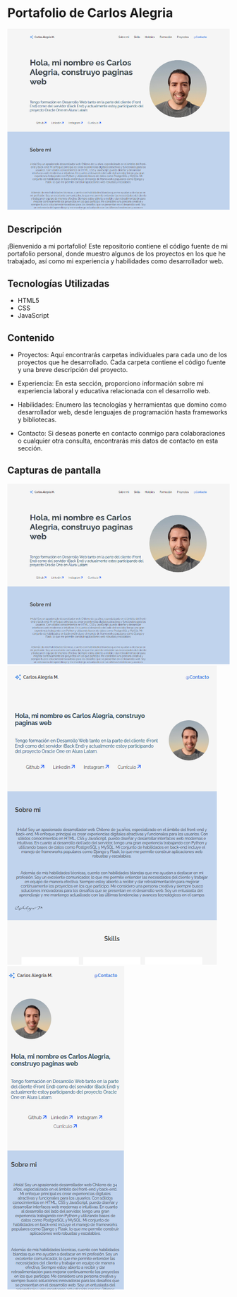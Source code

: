 # Portafolio de Carlos Alegria

![Portafolio](./assets/cap_laptop.png)

## Descripción

¡Bienvenido a mi portafolio! Este repositorio contiene el código fuente de mi portafolio personal, donde muestro algunos de los proyectos en los que he trabajado, así como mi experiencia y habilidades como desarrollador web.

## Tecnologías Utilizadas

- HTML5
- CSS
- JavaScript

## Contenido

- Proyectos: Aquí encontrarás carpetas individuales para cada uno de los proyectos que he desarrollado. Cada carpeta contiene el código fuente y una breve descripción del proyecto.

- Experiencia: En esta sección, proporciono información sobre mi experiencia laboral y educativa relacionada con el desarrollo web.

- Habilidades: Enumero las tecnologías y herramientas que domino como desarrollador web, desde lenguajes de programación hasta frameworks y bibliotecas.

- Contacto: Si deseas ponerte en contacto conmigo para colaboraciones o cualquier otra consulta, encontrarás mis datos de contacto en esta sección.

## Capturas de pantalla

![Captura de pantalla 1](./assets/cap_laptop.png)
![Captura de pantalla 2](./assets/cap_tab.png)
![Captura de pantalla 2](./assets/cap_mob.png)

